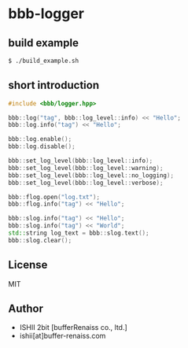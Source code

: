 # bbb-logger

## build example

```sh
$ ./build_example.sh
```

## short introduction

```cpp
#include <bbb/logger.hpp>

bbb::log("tag", bbb::log_level::info) << "Hello";
bbb::log.info("tag") << "Hello";

bbb::log.enable();
bbb::log.disable();

bbb::set_log_level(bbb::log_level::info);
bbb::set_log_level(bbb::log_level::warning);
bbb::set_log_level(bbb::log_level::no_logging);
bbb::set_log_level(bbb::log_level::verbose);

bbb::flog.open("log.txt");
bbb::flog.info("tag") << "Hello";

bbb::slog.info("tag") << "Hello";
bbb::slog.info("tag") << "World";
std::string log_text = bbb::slog.text();
bbb::slog.clear();
```

## License

MIT

## Author

* ISHII 2bit [bufferRenaiss co., ltd.]
* ishii[at]buffer-renaiss.com
